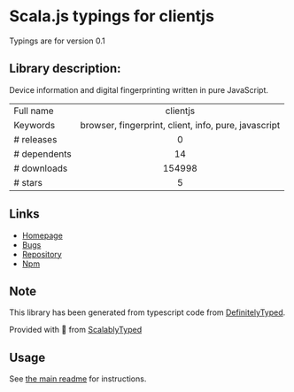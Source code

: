 
# Scala.js typings for clientjs

Typings are for version 0.1

## Library description:
Device information and digital fingerprinting written in pure JavaScript.

|                    |                 |
| ------------------ | :-------------: |
| Full name          | clientjs |
| Keywords           | browser, fingerprint, client, info, pure, javascript |
| # releases         | 0 |
| # dependents       | 14 |
| # downloads        | 154998 |
| # stars            | 5 |

## Links
- [Homepage](https://github.com/jackspirou/clientjs#readme)
- [Bugs](https://github.com/jackspirou/clientjs/issues)
- [Repository](https://github.com/jackspirou/clientjs)
- [Npm](https://www.npmjs.com/package/clientjs)
    


## Note
This library has been generated from typescript code from [DefinitelyTyped](https://definitelytyped.org).

Provided with :purple_heart: from [ScalablyTyped](https://github.com/oyvindberg/ScalablyTyped)

## Usage
See [the main readme](../../readme.md) for instructions.


